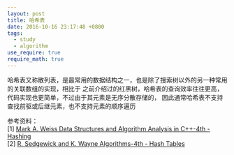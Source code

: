 ```yaml
---
layout: post
title: 哈希表
date: 2016-10-16 23:17:48 +0800
tags:
  - study
  - algorithm
use_require: true
require_math: true
---
```


哈希表又称散列表，是最常用的数据结构之一，也是除了搜索树以外的另一种常用的关联数组的实现，相比于
之前介绍过的红黑树，哈希表的查询效率往往更高，代码实现也更简单，不过由于其元素是无序分散存储的，
因此通常哈希表不支持查找前驱或后继元素，也不支持元素的顺序遍历

参考资料：  
[1] [Mark A. Weiss Data Structures and Algorithm Analysis in C++-4th - Hashing](https://www.pearson.com/us/higher-education/program/Weiss-Data-Structures-and-Algorithm-Analysis-in-C-4th-Edition/PGM148299.html)  
[2] [R. Sedgewick and K. Wayne Algorithms-4th - Hash Tables](https://algs4.cs.princeton.edu/34hash/)  
